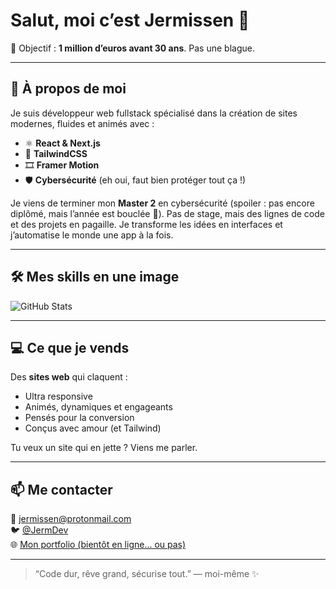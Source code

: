 # Salut, moi c’est Jermissen 👋

🎯 Objectif : **1 million d’euros avant 30 ans**. Pas une blague.

---

## 🚀 À propos de moi

Je suis développeur web fullstack spécialisé dans la création de sites modernes, fluides et animés avec :

- ⚛️ **React & Next.js**
- 🎨 **TailwindCSS**
- 🎞️ **Framer Motion**
- 🛡️ **Cybersécurité** (eh oui, faut bien protéger tout ça !)

Je viens de terminer mon **Master 2** en cybersécurité (spoiler : pas encore diplômé, mais l’année est bouclée 💼). Pas de stage, mais des lignes de code et des projets en pagaille. Je transforme les idées en interfaces et j’automatise le monde une app à la fois.

---

## 🛠️ Mes skills en une image

<!-- GitHub Stats Generator -->
![GitHub Stats](https://gh-stats-gen.vercel.app/api?username=Jermissen&template=classic)

---

## 💻 Ce que je vends

Des **sites web** qui claquent :

- Ultra responsive
- Animés, dynamiques et engageants
- Pensés pour la conversion
- Conçus avec amour (et Tailwind)

Tu veux un site qui en jette ? Viens me parler.

---

## 📫 Me contacter

📧 jermissen@protonmail.com  
🐦 [@JermDev](https://twitter.com/JermDev)  
🌐 [Mon portfolio (bientôt en ligne... ou pas)](#)

---

> “Code dur, rêve grand, sécurise tout.” — moi-même ✨
